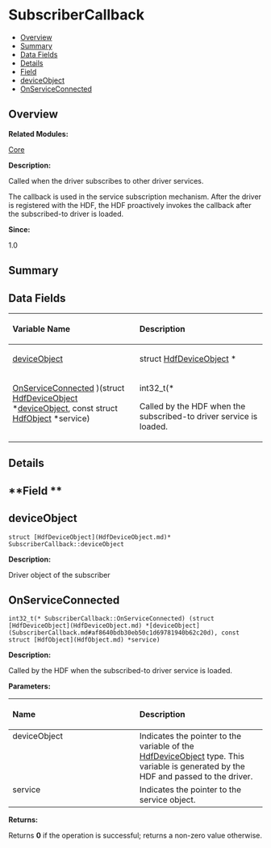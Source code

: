 # SubscriberCallback<a name="ZH-CN_TOPIC_0000001055358146"></a>

-   [Overview](#section839425282165636)
-   [Summary](#section2092979264165636)
-   [Data Fields](#pub-attribs)
-   [Details](#section1119853582165636)
-   [Field](#section2073433366165636)
-   [deviceObject](#af8640bdb30eb50c1d69781940b62c20d)
-   [OnServiceConnected](#a71a9efad360e2944550c36a97791e6e6)

## **Overview**<a name="section839425282165636"></a>

**Related Modules:**

[Core](Core.md)

**Description:**

Called when the driver subscribes to other driver services. 

The callback is used in the service subscription mechanism. After the driver is registered with the HDF, the HDF proactively invokes the callback after the subscribed-to driver is loaded.

**Since:**

1.0

## **Summary**<a name="section2092979264165636"></a>

## Data Fields<a name="pub-attribs"></a>

<a name="table710185654165636"></a>
<table><thead align="left"><tr id="row1728267821165636"><th class="cellrowborder" valign="top" width="50%" id="mcps1.1.3.1.1"><p id="p377400158165636"><a name="p377400158165636"></a><a name="p377400158165636"></a>Variable Name</p>
</th>
<th class="cellrowborder" valign="top" width="50%" id="mcps1.1.3.1.2"><p id="p1672450345165636"><a name="p1672450345165636"></a><a name="p1672450345165636"></a>Description</p>
</th>
</tr>
</thead>
<tbody><tr id="row99909630165636"><td class="cellrowborder" valign="top" width="50%" headers="mcps1.1.3.1.1 "><p id="p1567642522165636"><a name="p1567642522165636"></a><a name="p1567642522165636"></a><a href="SubscriberCallback.md#af8640bdb30eb50c1d69781940b62c20d">deviceObject</a></p>
</td>
<td class="cellrowborder" valign="top" width="50%" headers="mcps1.1.3.1.2 "><p id="p218221496165636"><a name="p218221496165636"></a><a name="p218221496165636"></a>struct <a href="HdfDeviceObject.md">HdfDeviceObject</a> * </p>
</td>
</tr>
<tr id="row1447125708165636"><td class="cellrowborder" valign="top" width="50%" headers="mcps1.1.3.1.1 "><p id="p55193803165636"><a name="p55193803165636"></a><a name="p55193803165636"></a><a href="SubscriberCallback.md#a71a9efad360e2944550c36a97791e6e6">OnServiceConnected</a> )(struct <a href="HdfDeviceObject.md">HdfDeviceObject</a> *<a href="SubscriberCallback.md#af8640bdb30eb50c1d69781940b62c20d">deviceObject</a>, const struct <a href="HdfObject.md">HdfObject</a> *service)</p>
</td>
<td class="cellrowborder" valign="top" width="50%" headers="mcps1.1.3.1.2 "><p id="p262243306165636"><a name="p262243306165636"></a><a name="p262243306165636"></a>int32_t(* </p>
<p id="p1023596233165636"><a name="p1023596233165636"></a><a name="p1023596233165636"></a>Called by the HDF when the subscribed-to driver service is loaded. </p>
</td>
</tr>
</tbody>
</table>

## **Details**<a name="section1119853582165636"></a>

## **Field **<a name="section2073433366165636"></a>

## deviceObject<a name="af8640bdb30eb50c1d69781940b62c20d"></a>

```
struct [HdfDeviceObject](HdfDeviceObject.md)* SubscriberCallback::deviceObject
```

 **Description:**

Driver object of the subscriber 

## OnServiceConnected<a name="a71a9efad360e2944550c36a97791e6e6"></a>

```
int32_t(* SubscriberCallback::OnServiceConnected) (struct [HdfDeviceObject](HdfDeviceObject.md) *[deviceObject](SubscriberCallback.md#af8640bdb30eb50c1d69781940b62c20d), const struct [HdfObject](HdfObject.md) *service)
```

 **Description:**

Called by the HDF when the subscribed-to driver service is loaded. 

**Parameters:**

<a name="table1655585099165636"></a>
<table><thead align="left"><tr id="row392484984165636"><th class="cellrowborder" valign="top" width="50%" id="mcps1.1.3.1.1"><p id="p2109382738165636"><a name="p2109382738165636"></a><a name="p2109382738165636"></a>Name</p>
</th>
<th class="cellrowborder" valign="top" width="50%" id="mcps1.1.3.1.2"><p id="p444952837165636"><a name="p444952837165636"></a><a name="p444952837165636"></a>Description</p>
</th>
</tr>
</thead>
<tbody><tr id="row910398797165636"><td class="cellrowborder" valign="top" width="50%" headers="mcps1.1.3.1.1 ">deviceObject</td>
<td class="cellrowborder" valign="top" width="50%" headers="mcps1.1.3.1.2 ">Indicates the pointer to the variable of the <a href="HdfDeviceObject.md">HdfDeviceObject</a> type. This variable is generated by the HDF and passed to the driver. </td>
</tr>
<tr id="row1081905377165636"><td class="cellrowborder" valign="top" width="50%" headers="mcps1.1.3.1.1 ">service</td>
<td class="cellrowborder" valign="top" width="50%" headers="mcps1.1.3.1.2 ">Indicates the pointer to the service object. </td>
</tr>
</tbody>
</table>

**Returns:**

Returns  **0**  if the operation is successful; returns a non-zero value otherwise.

